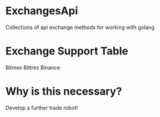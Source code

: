 # ExchangesApi

Collections of api exchange methods for working with golang

# Exchange Support Table

Bitmex
Bittrex
Binance

# Why is this necessary?

Develop a further trade robot!
